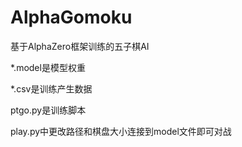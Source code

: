 # AlphaGomoku
基于AlphaZero框架训练的五子棋AI 

*.model是模型权重 

*.csv是训练产生数据 

ptgo.py是训练脚本 

play.py中更改路径和棋盘大小连接到model文件即可对战
